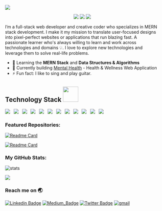 <p align="center">
 
</p align="center">
<img src="https://github.com/pratikjadhav080/pratikjadhav080/blob/main/newgitimg.png" />

<p align="center">
 
 <img src="https://badges.pufler.dev/visits/pratikjadhav080/pratikjadhav080"/> 
 <img src="https://badges.pufler.dev/repos/pratikjadhav080"/>
 <img src="https://badges.pufler.dev/commits/monthly/pratikjadhav080"/>

</p>

I’m a full-stack web developer and creative coder who specializes in MERN stack development. I make it my mission to translate user-focused designs into pixel-perfect websites or applications that run blazing fast. A passionate learner who's always willing to learn and work across technologies and domains 💡. I love to explore new technologies and leverage them to solve real-life problems.

- 🌱 Learning the **MERN Stack** and **Data Structures & Algorithms**
- :bow_and_arrow: Currently building [Mental Health](https://github.com/pratikjadhav080/Mental-Health) - Health & Wellness Web Application
- ⚡ Fun fact: I like to sing and play guitar.


<h2>Technology Stack <img src="https://github.com/ritik307/ritik307/blob/main/images/laptop.gif" width="50"></h2>

<p>
<img src="https://img.shields.io/badge/html5%20-%23e34f26.svg?&style=for-the-badge&logo=html5&logoColor=white" />&nbsp;&nbsp;
<img src="https://img.shields.io/badge/CSS3-1572B6?&style=for-the-badge&logo=css3&logoColor=white" />&nbsp;&nbsp;
<img src="https://img.shields.io/badge/Bootstrap-563D7C?style=for-the-badge&logo=bootstrap&logoColor=white">&nbsp;&nbsp;
<img src="https://img.shields.io/badge/JavaScript-F7DF1E?style=for-the-badge&logo=javascript&logoColor=black" />&nbsp;&nbsp;
<img src="https://img.shields.io/badge/Node.js-339933?style=for-the-badge&logo=nodedotjs&logoColor=white" />&nbsp;&nbsp;
<img src="https://img.shields.io/badge/Express.js-000000?style=for-the-badge&logo=express&logoColor=white" />&nbsp;&nbsp;
<img src="https://img.shields.io/badge/MongoDB-4EA94B?style=for-the-badge&logo=mongodb&logoColor=white" />&nbsp;&nbsp;
<img src="https://img.shields.io/badge/redis-%23DD0031.svg?&style=for-the-badge&logo=redis&logoColor=white" />&nbsp;&nbsp;
<img src="https://img.shields.io/badge/npm-CB3837?style=for-the-badge&logo=npm&logoColor=white" />&nbsp;&nbsp;
<img src="https://img.shields.io/badge/React-20232A?style=for-the-badge&logo=react&logoColor=61DAFB" />&nbsp;&nbsp;
<img src="https://img.shields.io/badge/TypeScript-007ACC?style=for-the-badge&logo=typescript&logoColor=white" />&nbsp;&nbsp;
<img src="https://img.shields.io/badge/MaterialUI-007ACC?style=for-the-badge&logo=materialui&logoColor=white" />&nbsp;&nbsp;
</p>

### Featured Repositories:
[![Readme Card](https://github-readme-stats.vercel.app/api/pin/?username=pratikjadhav080&repo=Mental-Health&theme=github_dark&hide_border=false&show_owner=true)](https://github.com/pratikjadhav080/Mental-Health)

[![Readme Card](https://github-readme-stats.vercel.app/api/pin/?username=pratikjadhav080&repo=Nordstrom-clone&theme=github_dark&hide_border=false&show_owner=true)](https://github.com/pratikjadhav080/Nordstrom-clone)

### My GitHub Stats:
![stats](https://github-readme-streak-stats.herokuapp.com/?user=pratikjadhav080&theme=tokyonight_duo)

<img src = "https://github-readme-stats.vercel.app/api/top-langs/?username=pratikjadhav080&hide=java,Jupyter Notebook,shaderlab,kotlin,hlsl&theme=tokyonight&hide_border=true">

### Reach me on 🌏
[![Linkedin Badge](https://img.shields.io/badge/LinkedIn-0077B5?style=for-the-badge&logo=linkedin&logoColor=white)](https://www.linkedin.com/in/pratik-r-jadhav-70407b208/)
[![Medium_Badge](https://img.shields.io/badge/Medium-12100E?style=for-the-badge&logo=medium&logoColor=white)](https://medium.com/@pratikjadhav080) 
[![Twitter Badge](https://img.shields.io/badge/Twitter-1DA1F2?style=for-the-badge&logo=twitter&logoColor=white)](https://twitter.com/PratikRajuJadh2)
<a href="mailto:pratikjadhav080@gmail.com" target="_blank"><img alt="gmail" src="https://img.shields.io/badge/Gmail-D14836?style=for-the-badge&logo=gmail&logoColor=white" /></a>
